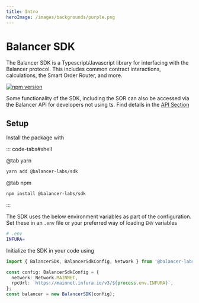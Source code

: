 ```yaml
---
title: Intro
heroImage: /images/backgrounds/purple.png
---
```


# Balancer SDK

The Balancer SDK is a Typescript/Javascript library for interfacing with the Balancer protocol. This includes common contract interactions, calculations, the Smart Order Router, and more.

[![npm version](https://img.shields.io/npm/v/@balancer-labs/sdk/latest.svg)](https://www.npmjs.com/package/@balancer-labs/sdk/v/latest)

Some functionality of the SDK, including the SOR can also be accessed via the Balancer API for developers not using ts.  Find details in the [API Section](../../guides/API/README.md)


## Setup

Install the package with

::: code-tabs#shell

@tab yarn

```bash
yarn add @balancer-labs/sdk
```

@tab npm

```bash
npm install @balancer-labs/sdk
```
:::

The SDK uses the below environment variables as part of the configuration. Set these in an `.env` file or your preferred way of loading `ENV` variables

```bash
# .env
INFURA=
```

Initialize the SDK in your code using

```typescript
import { BalancerSDK, BalancerSdkConfig, Network } from '@balancer-labs/sdk';

const config: BalancerSdkConfig = {
  network: Network.MAINNET,
  rpcUrl: `https://mainnet.infura.io/v3/${process.env.INFURA}`,
};
const balancer = new BalancerSDK(config);
```
